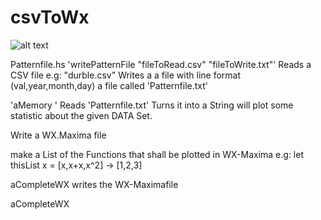 # csvToWx
![alt text](https://raw.githubusercontent.com/CBroemse/cvsToWx/branch/path/to/img.png)

Patternfile.hs
'writePatternFile "fileToRead.csv" "fileToWrite.txt"'
 Reads a CSV file e.g: "durble.csv"
 Writes a a file with line format (val,year,month,day) a file called 'Patternfile.txt'

'aMemory '
Reads 'Patternfile.txt'
Turns it into a String will plot some statistic about the given DATA Set.

Write a WX.Maxima file

make a List of the Functions that shall be plotted in WX-Maxima
e.g: let thisList x = [x,x+x,x^2]
     ->               [1,2,3]
 
 aCompleteWX writes the WX-Maximafile
 
 aCompleteWX 


